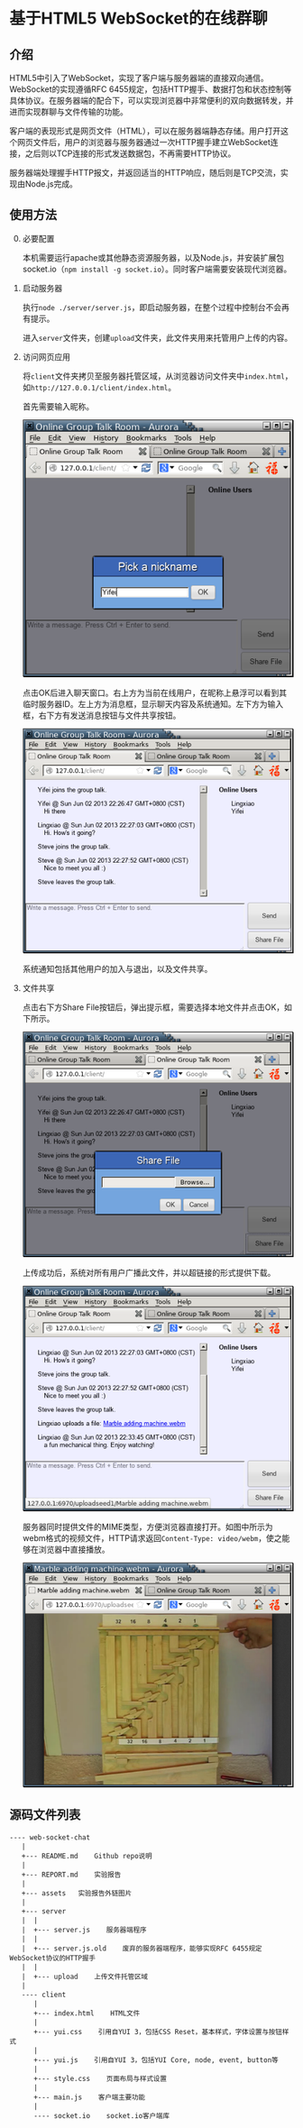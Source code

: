 基于HTML5 WebSocket的在线群聊
===========================

## 介绍

HTML5中引入了WebSocket，实现了客户端与服务器端的直接双向通信。WebSocket的实现遵循RFC 6455规定，包括HTTP握手、数据打包和状态控制等具体协议。在服务器端的配合下，可以实现浏览器中非常便利的双向数据转发，并进而实现群聊与文件传输的功能。


客户端的表现形式是网页文件（HTML），可以在服务器端静态存储。用户打开这个网页文件后，用户的浏览器与服务器通过一次HTTP握手建立WebSocket连接，之后则以TCP连接的形式发送数据包，不再需要HTTP协议。

服务器端处理握手HTTP报文，并返回适当的HTTP响应，随后则是TCP交流，实现由Node.js完成。

## 使用方法

0.  必要配置

    本机需要运行apache或其他静态资源服务器，以及Node.js，并安装扩展包socket.io（`npm install -g socket.io`）。同时客户端需要安装现代浏览器。

1.  启动服务器

    执行`node ./server/server.js`，即启动服务器，在整个过程中控制台不会再有提示。

    进入`server`文件夹，创建`upload`文件夹，此文件夹用来托管用户上传的内容。

2.  访问网页应用

    将`client`文件夹拷贝至服务器托管区域，从浏览器访问文件夹中`index.html`，如`http://127.0.0.1/client/index.html`。

    首先需要输入昵称。

    ![user-guide](./assets/user-guide-1.png)

    点击OK后进入聊天窗口。右上方为当前在线用户，在昵称上悬浮可以看到其临时服务器ID。左上方为消息框，显示聊天内容及系统通知。左下方为输入框，右下方有发送消息按钮与文件共享按钮。

    ![user-guide](./assets/user-guide-2.png)

    系统通知包括其他用户的加入与退出，以及文件共享。

3.  文件共享

    点击右下方Share File按钮后，弹出提示框，需要选择本地文件并点击OK，如下所示。

    ![user-guide](./assets/user-guide-3.png)

    上传成功后，系统对所有用户广播此文件，并以超链接的形式提供下载。

    ![user-guide](./assets/user-guide-4.png)

    服务器同时提供文件的MIME类型，方便浏览器直接打开。如图中所示为webm格式的视频文件，HTTP请求返回`Content-Type: video/webm`，使之能够在浏览器中直接播放。

    ![user-guide](./assets/user-guide-5.png)

## 源码文件列表

    ---- web-socket-chat
       |
       +--- README.md    Github repo说明
       |
       +--- REPORT.md    实验报告
       |
       +--- assets   实验报告外链图片
       |
       +--- server
       |  |
       |  +--- server.js    服务器端程序
       |  |
       |  +--- server.js.old    废弃的服务器端程序，能够实现RFC 6455规定WebSocket协议的HTTP握手
       |  |
       |  +--- upload    上传文件托管区域
       |
       ---- client
          |
          +--- index.html    HTML文件
          |
          +--- yui.css    引用自YUI 3，包括CSS Reset，基本样式，字体设置与按钮样式
          |
          +--- yui.js    引用自YUI 3，包括YUI Core, node, event, button等
          |
          +--- style.css    页面布局与样式设置
          |
          +--- main.js    客户端主要功能
          |
          ---- socket.io    socket.io客户端库
